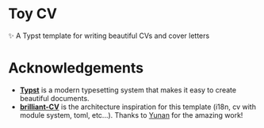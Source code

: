 # Toy CV
✨ A Typst template for writing beautiful CVs and cover letters



# Acknowledgements

- [**Typst**](https://typst.app) is a modern typesetting system that makes it easy to create beautiful documents.
- [**brilliant-CV**](https://github.com/yunanwg/brilliant-CV) is the architecture inspiration for this template (i18n, cv with module system, toml, etc...). Thanks to [Yunan](https://github.com/yunanwg) for the amazing work!